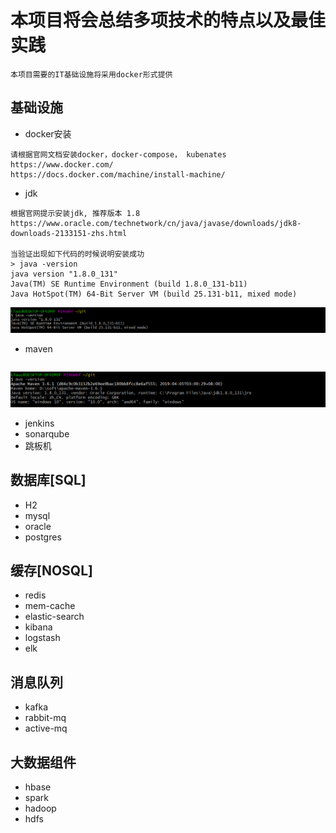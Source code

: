 # 本项目将会总结多项技术的特点以及最佳实践
```
本项目需要的IT基础设施将采用docker形式提供

```


## 基础设施
- docker安装
```
请根据官网文档安装docker，docker-compose， kubenates
https://www.docker.com/
https://docs.docker.com/machine/install-machine/
```
- jdk
```
根据官网提示安装jdk, 推荐版本 1.8
https://www.oracle.com/technetwork/cn/java/javase/downloads/jdk8-downloads-2133151-zhs.html

当验证出现如下代码的时候说明安装成功
> java -version
java version "1.8.0_131"
Java(TM) SE Runtime Environment (build 1.8.0_131-b11)
Java HotSpot(TM) 64-Bit Server VM (build 25.131-b11, mixed mode)
```
![avatar](../images/jdk-version.png)

- maven
```

```
![avatar](../images/mvn-version.png)
- jenkins
- sonarqube
- 跳板机

## 数据库[SQL]
- H2
- mysql
- oracle
- postgres

## 缓存[NOSQL]
- redis
- mem-cache
- elastic-search
- kibana
- logstash
- elk

## 消息队列
- kafka
- rabbit-mq
- active-mq

## 大数据组件
- hbase
- spark
- hadoop
- hdfs










